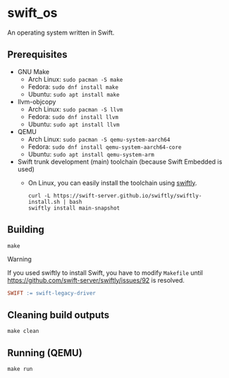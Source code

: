 # swift_os

An operating system written in Swift.

## Prerequisites

- GNU Make
  - Arch Linux: `sudo pacman -S make`
  - Fedora: `sudo dnf install make`
  - Ubuntu: `sudo apt install make`
- llvm-objcopy
  - Arch Linux: `sudo pacman -S llvm`
  - Fedora: `sudo dnf install llvm`
  - Ubuntu: `sudo apt install llvm`
- QEMU
  - Arch Linux: `sudo pacman -S qemu-system-aarch64`
  - Fedora: `sudo dnf install qemu-system-aarch64-core`
  - Ubuntu: `sudo apt install qemu-system-arm`
- Swift trunk development (main) toolchain (because Swift Embedded is used)
  - On Linux, you can easily install the toolchain using [swiftly](https://swift-server.github.io/swiftly/).

    ```shell
    curl -L https://swift-server.github.io/swiftly/swiftly-install.sh | bash
    swiftly install main-snapshot
    ```

## Building

```shell
make
```

> [!WARNING]
> If you used swiftly to install Swift, you have to modify `Makefile` until https://github.com/swift-server/swiftly/issues/92 is resolved.
>
> ```makefile
> SWIFT := swift-legacy-driver
> ```

## Cleaning build outputs

```shell
make clean
```

## Running (QEMU)

```shell
make run
```
